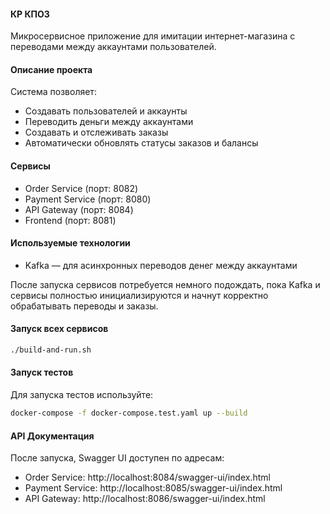#### КР КПО3

Микросервисное приложение для имитации интернет-магазина с переводами между аккаунтами пользователей.

#### Описание проекта

Система позволяет:
- Создавать пользователей и аккаунты
- Переводить деньги между аккаунтами
- Создавать и отслеживать заказы
- Автоматически обновлять статусы заказов и балансы

#### Сервисы
- Order Service (порт: 8082)
- Payment Service (порт: 8080)
- API Gateway (порт: 8084)
- Frontend (порт: 8081)

#### Используемые технологии
- Kafka — для асинхронных переводов денег между аккаунтами

После запуска сервисов потребуется немного подождать, пока Kafka и сервисы полностью инициализируются и начнут корректно обрабатывать переводы и заказы.

#### Запуск всех сервисов
```bash
./build-and-run.sh
```

#### Запуск тестов
Для запуска тестов используйте:
```bash
docker-compose -f docker-compose.test.yaml up --build
```

#### API Документация
После запуска, Swagger UI доступен по адресам:
- Order Service: http://localhost:8084/swagger-ui/index.html
- Payment Service: http://localhost:8085/swagger-ui/index.html
- API Gateway: http://localhost:8086/swagger-ui/index.html

